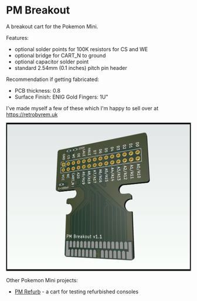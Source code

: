 # PM Breakout

A breakout cart for the Pokemon Mini.

Features:

- optional solder points for 100K resistors for CS and WE
- optional bridge for CART_N to ground
- optional capacitor solder point
- standard 2.54mm (0.1 inches) pitch pin header

Recommendation if getting fabricated:

- PCB thickness: 0.8
- Surface Finish:	ENIG Gold Fingers: 1U"

I've made myself a few of these which I'm happy to sell over at https://retrobyrem.uk

![](https://github.com/remy/pm-breakout/raw/main/img/pcb.png)

Other Pokemon Mini projects:

- [PM Refurb](https://github.com/remy/pm-refurb) - a cart for testing refurbished consoles
